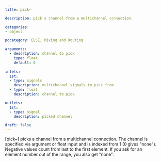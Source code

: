 ```yaml
---
title: pick~

description: pick a channel from a multichannel connection

categories:
- object

pdcategory: ELSE, Mixing and Routing

arguments:
  - description: channel to pick
    type: float
    default: 0
 
inlets:
  1st:
  - type: signals
    description: multichannel signals to pick from
  - type: float
    description: channel to pick

outlets:
  1st:
  - type: signal
    description: picked channel

draft: false
---
```


[pick~] picks a channel from a multichannel connection. The channel is specified via argument or float input and is indexed from 1 (0 gives "none"). Negative values count from last to the first element. If you ask for an element number out of the range, you also get "none".

